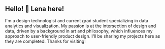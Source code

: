 

## Hello! 👋 Lena here!

 I'm a design technologist and current grad student specializing in data analytics and visualization. My passion is at the intersection of design and data, driven by a background in art and philosophy, which influences my approach to user-friendly product design. I'll be sharing my projects here as they are completed. Thanks for visiting!



